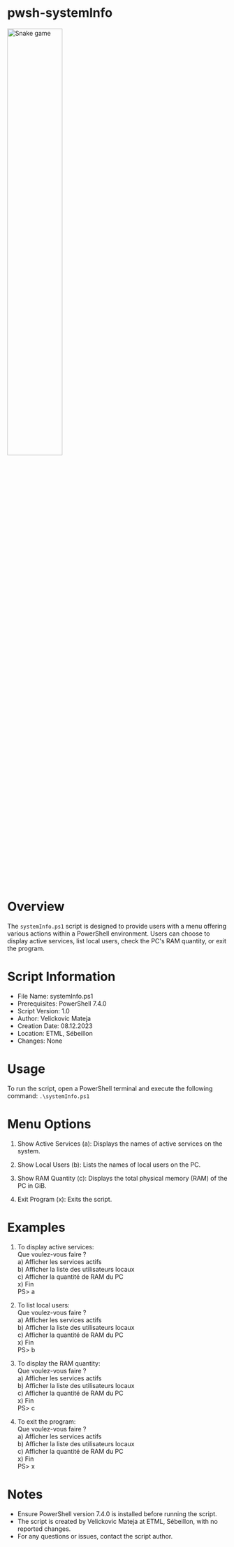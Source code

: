 # pwsh-systemInfo
  <img
  src="resources/pwsh-systenInfo.jpg"
  alt="Snake game"
  title="Optional title"
  style="  display: block; width: 50%;">

# Overview
The ```systemInfo.ps1``` script is designed to provide users with a menu offering various actions within a PowerShell environment. Users can choose to display active services, list local users, check the PC's RAM quantity, or exit the program.

# Script Information
- File Name: systemInfo.ps1
- Prerequisites: PowerShell 7.4.0
- Script Version: 1.0
- Author: Velickovic Mateja
- Creation Date: 08.12.2023
- Location: ETML, Sébeillon
- Changes: None

# Usage
To run the script, open a PowerShell terminal and execute the following command:
```.\systemInfo.ps1```

# Menu Options
1. Show Active Services (a):
Displays the names of active services on the system.

2. Show Local Users (b):
Lists the names of local users on the PC.

3. Show RAM Quantity (c):
Displays the total physical memory (RAM) of the PC in GiB.

4. Exit Program (x):
Exits the script.

# Examples

1. To display active services:<br>
Que voulez-vous faire ?<br>
 a) Afficher les services actifs<br>
 b) Afficher la liste des utilisateurs locaux<br>
 c) Afficher la quantité de RAM du PC<br>
 x) Fin<br>
PS> a<br>

2. To list local users:<br>
Que voulez-vous faire ?<br>
 a) Afficher les services actifs<br>
 b) Afficher la liste des utilisateurs locaux<br>
 c) Afficher la quantité de RAM du PC<br>
 x) Fin<br>
PS> b<br>

3. To display the RAM quantity:<br>
Que voulez-vous faire ?<br>
 a) Afficher les services actifs<br>
 b) Afficher la liste des utilisateurs locaux<br>
 c) Afficher la quantité de RAM du PC<br>
 x) Fin<br>
PS> c<br>

4. To exit the program:<br>
Que voulez-vous faire ?<br>
 a) Afficher les services actifs<br>
 b) Afficher la liste des utilisateurs locaux<br>
 c) Afficher la quantité de RAM du PC<br>
 x) Fin<br>
PS> x<br>

# Notes
- Ensure PowerShell version 7.4.0 is installed before running the script.
- The script is created by Velickovic Mateja at ETML, Sébeillon, with no reported changes.
- For any questions or issues, contact the script author.